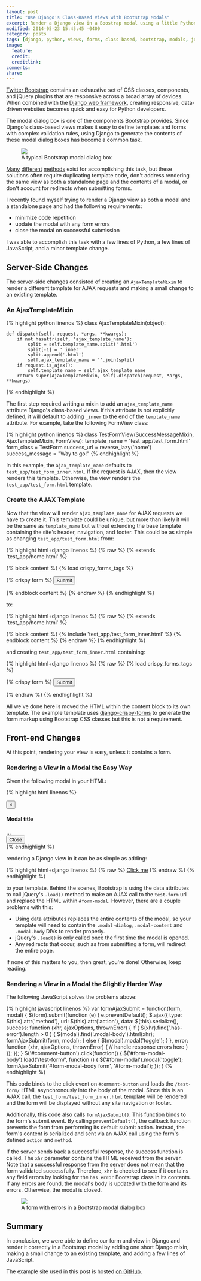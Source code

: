 ```yaml
---
layout: post
title: "Use Django's Class-Based Views with Bootstrap Modals"
excerpt: Render a Django view in a Boostrap modal using a little Python and JavaScript.
modified: 2014-05-23 15:45:45 -0400
category: posts
tags: [django, python, views, forms, class based, bootstrap, modals, jquery, ajax, javascript]
image:
  feature:
  credit:
  creditlink:
comments:
share:
---
```


[Twitter Bootstrap](http://getbootstrap.com) contains an exhaustive set of CSS
classes, components, and jQuery plugins that are responsive across a broad array
of devices. When combined with the [Django web
framework](http://djangoproject.com), creating responsive, data-driven websites
becomes quick and easy for Python developers.

The modal dialog box is one of the components Bootstrap provides. Since Django's
class-based views makes it easy to define templates and forms with complex
validation rules, using Django to generate the contents of these modal dialog
boxes has become a common task.

<figure>
<a href="/images/bootstrap-modal.png"><img src="/images/bootstrap-modal.png"></a>
<figcaption>A typical Bootstrap modal dialog box</figcaption>
</figure>

[Many](http://stackoverflow.com/questions/11276100/how-do-i-insert-a-django-form-in-twitter-bootstrap-modal-window)
[different](http://stackoverflow.com/questions/13394057/django-ajax-modal-login-registration)
[methods](https://groups.google.com/forum/#!topic/twitter-bootstrap-stackoverflow/6Cpxw1Ji_E8)
exist for accomplishing this task, but these solutions often require duplicating
template code, don't address rendering the same view as both a standalone page
and the contents of a modal, or don't account for redirects when submitting
forms.

I recently found myself trying to render a Django view as both a modal and a
standalone page and had the following requirements:

 - minimize code repetition
 - update the modal with any form errors
 - close the modal on successful submission

I was able to accomplish this task with a few lines of Python, a few lines of
JavaScript, and a minor template change.

## Server-Side Changes

The server-side changes consisted of creating an `AjaxTemplateMixin` to render a
different template for AJAX requests and making a small change to an existing
template.

### An AjaxTemplateMixin

{% highlight python linenos %}
class AjaxTemplateMixin(object):

    def dispatch(self, request, *args, **kwargs):
        if not hasattr(self, 'ajax_template_name'):
            split = self.template_name.split('.html')
            split[-1] = '_inner'
            split.append('.html')
            self.ajax_template_name = ''.join(split)
        if request.is_ajax():
            self.template_name = self.ajax_template_name
        return super(AjaxTemplateMixin, self).dispatch(request, *args, **kwargs)
{% endhighlight %}

The first step required writing a mixin to add an `ajax_template_name` attribute
Django's class-based views. If this attribute is not explicitly defined, it will
default to adding `_inner` to the end of the `template_name` attribute.  For
example, take the following FormView class:

{% highlight python linenos %}
class TestFormView(SuccessMessageMixin, AjaxTemplateMixin, FormView):
    template_name = 'test_app/test_form.html'
    form_class = TestForm
    success_url = reverse_lazy('home')
    success_message = "Way to go!"
{% endhighlight %}

In this example, the `ajax_template_name` defaults to
`test_app/test_form_inner.html`.  If the request is AJAX, then the view renders
this template. Otherwise, the view renders the `test_app/test_form.html`
template.

### Create the AJAX Template

Now that the view will render `ajax_template_name` for AJAX requests we have to
create it. This template could be unique, but more than likely it will be the
same as `template_name` but without extending the base template containing the
site's header, navigation, and footer. This could be as simple as changing
`test_app/test_form.html` from:

{% highlight html+django linenos %}
{% raw %}
{% extends 'test_app/home.html' %}

{% block content %}
{% load crispy_forms_tags %}
<div class="row">
    <form class="form-horizontal" action="{% url 'test-form' %}" method="post">
        {% crispy form %}
        <input type="submit" class="btn btn-submit col-md-offset-2">
    </form>
</div>
{% endblock content %}
{% endraw %}
{% endhighlight %}

to:

{% highlight html+django linenos %}
{% raw %}
{% extends 'test_app/home.html' %}

{% block content %}
{% include 'test_app/test_form_inner.html' %}
{% endblock content %}
{% endraw %}
{% endhighlight %}

and creating `test_app/test_form_inner.html` containing:

{% highlight html+django linenos %}
{% raw %}
{% load crispy_forms_tags %}
<div class="row">
    <form class="form-horizontal" action="{% url 'test-form' %}" method="post">
        {% crispy form %}
        <input type="submit" class="btn btn-submit col-md-offset-2">
    </form>
</div>
{% endraw %}
{% endhighlight %}

All we've done here is moved the HTML within the content block to its own
template. The example template uses
[django-crispy-forms](http://django-crispy-forms.readthedocs.org/en/latest/) to
generate the form markup using Bootstrap CSS classes but this is not a
requirement.

## Front-end Changes

At this point, rendering your view is easy, unless it contains a form.

### Rendering a View in a Modal the Easy Way

Given the following modal in your HTML:

{% highlight html linenos %}
<div class="modal fade" id="form-modal" tabindex="-1" role="dialog" aria-labelledby="myModalLabel" aria-hidden="true">
  <div class="modal-dialog">
    <div class="modal-content">
      <div class="modal-header">
        <button type="button" class="close" data-dismiss="modal" aria-hidden="true">&times;</button>
        <h4 class="modal-title">Modal title</h4>
      </div>
      <div id="form-modal-body" class="modal-body">
        ...
      </div>
      <div class="modal-footer">
        <button type="button" class="btn btn-default" data-dismiss="modal">Close</button>
      </div>
    </div>
  </div>
</div>
{% endhighlight %}

rendering a Django view in it can be as simple as adding:

{% highlight html+django linenos %}
{% raw %}
<a data-toggle="modal" href="{% url 'test-form' %}" data-target="#form-modal">Click me</a>
{% endraw %}
{% endhighlight %}

to your template. Behind the scenes, Bootstrap is using the data attributes to
call jQuery's `.load()` method to make an AJAX call to the `test-form` url and
replace the HTML within `#form-modal`. However, there are a couple problems with
this:

 - Using data attributes replaces the entire contents of the modal, so your
template will need to contain the `.modal-dialog`, `.modal-content` and
`.modal-body` DIVs to render properly.
 - jQuery's `.load()` is only called once the first time the modal is opened.
 - Any redirects that occur, such as from submitting a form, will redirect the
entire page.

If none of this matters to you, then great, you're done! Otherwise, keep
reading.

### Rendering a View in a Modal the Slightly Harder Way

The following JavaScript solves the problems above:

{% highlight javascript linenos %}
var formAjaxSubmit = function(form, modal) {
    $(form).submit(function (e) {
        e.preventDefault();
        $.ajax({
            type: $(this).attr('method'),
            url: $(this).attr('action'),
            data: $(this).serialize(),
            success: function (xhr, ajaxOptions, thrownError) {
                if ( $(xhr).find('.has-error').length > 0 ) {
                    $(modal).find('.modal-body').html(xhr);
                    formAjaxSubmit(form, modal);
                } else {
                    $(modal).modal('toggle');
                }
            },
            error: function (xhr, ajaxOptions, thrownError) {
                // handle response errors here
            }
        });
    });
}
$('#comment-button').click(function() {
    $('#form-modal-body').load('/test-form/', function () {
        $('#form-modal').modal('toggle');
        formAjaxSubmit('#form-modal-body form', '#form-modal');
    });
}
{% endhighlight %}

This code binds to the click event on `#comment-button` and loads the
`/test-form/` HTML asynchronously into the body of the modal. Since this is
an AJAX call, the `test_form/test_form_inner.html` template will be rendered and
the form will be displayed without any site navigation or footer.

Additionally, this code also calls `formAjaxSubmit()`.  This function binds to
the form's submit event. By calling `preventDefault()`, the callback function
prevents the form from performing its default submit action. Instead, the form's
content is serialized and sent via an AJAX call using the form's defined
`action` and `method`.

If the server sends back a successful response, the success function is
called. The `xhr` parameter contains the HTML received from the server.  Note
that a successful response from the server does not mean that the form validated
successfully.  Therefore, `xhr` is checked to see if it contains any field
errors by looking for the `has_error` Bootstrap class in its contents. If any
errors are found, the modal's body is updated with the form and its errors.
Otherwise, the modal is closed.

<figure>
<a href="/images/bootstrap-modal-with-errors.png"><img src="/images/bootstrap-modal-with-errors.png"></a>
<figcaption>A form with errors in a Bootstrap modal dialog box</figcaption>
</figure>

## Summary

In conclusion, we were able to define our form and view in Django and render it
correctly in a Bootstrap modal by adding one short Django mixin, making a small
change to an existing template, and adding a few lines of JavaScript.

The example site used in this post is hosted [on
GitHub](https://github.com/d-m/django-modal-forms).
